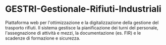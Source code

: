 # GESTRI-Gestionale-Rifiuti-Industriali
Piattaforma web per l'ottimizzazione e la digitalizzazione della gestione del trasporto rifiuti. Il sistema gestisce la pianificazione dei turni del personale, l'assegnazione di attività e mezzi, la documentazione (es. FIR) e le scadenze di formazione e sicurezza.
